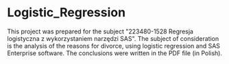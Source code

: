 # Logistic_Regression
This project was prepared for the subject "223480-1528 Regresja logistyczna z wykorzystaniem narzędzi SAS".
The subject of consideration is the analysis of the reasons for divorce, using logistic regression and SAS Enterprise software.
The conclusions were written in the PDF file (in Polish).
